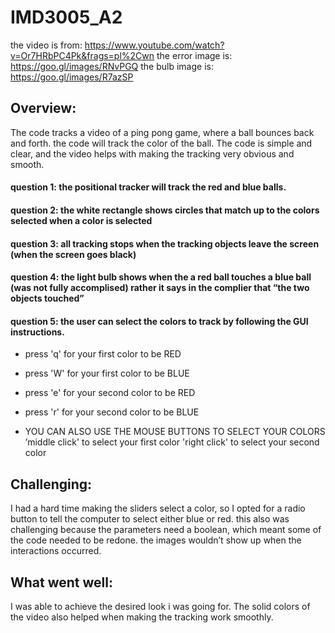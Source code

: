 # IMD3005_A2

the video is from: https://www.youtube.com/watch?v=Or7HRbPC4Pk&frags=pl%2Cwn
the error image is: https://goo.gl/images/RNvPGQ
the bulb image is: https://goo.gl/images/R7azSP

  ## Overview:
The code tracks a video of a ping pong game, where a ball bounces back and forth. the code will track the color of the ball. The code is simple and clear, and the video helps with making the tracking very obvious and smooth.
#### question 1: the positional tracker will track the red and blue balls.
#### question 2: the white rectangle shows circles that match up to the colors selected when a color is selected
#### question 3: all tracking stops when the tracking objects leave the screen (when the screen goes black)
#### question 4: the light bulb shows when the a red ball touches a blue ball (was not fully accomplised) rather it says in the complier that “the two objects touched”
#### question 5: the user can select the colors to track by following the GUI instructions. 
* press 'q' for your first color to be RED
* press 'W' for your first color to be BLUE
* press 'e' for your second color to be RED 
* press 'r' for your second color to be BLUE

* YOU CAN ALSO USE THE MOUSE BUTTONS TO SELECT YOUR COLORS
’middle click' to select your first color
 'right click' to select your second color

## Challenging:
I had a hard time making the sliders select a color, so I opted for a radio button to tell the computer to select either blue or red. this also was challenging because the parameters need a boolean, which meant some of the code needed to be redone. the images wouldn’t show up when the interactions occurred.

## What went well:
I was able to achieve the desired look i was going for. The solid colors of the video also helped when making the tracking work smoothly.
